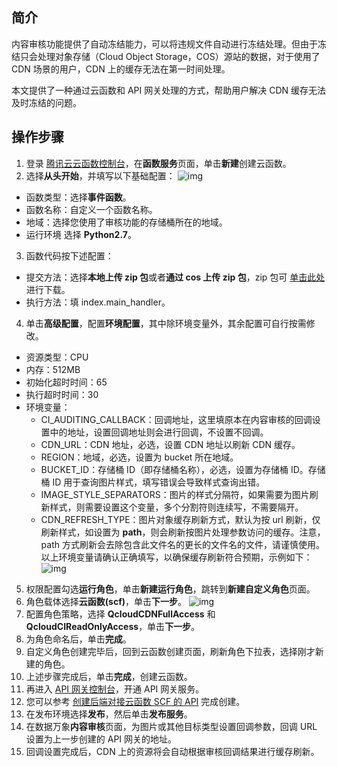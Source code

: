 ## 简介

内容审核功能提供了自动冻结能力，可以将违规文件自动进行冻结处理。但由于冻结只会处理对象存储（Cloud Object Storage，COS）源站的数据，对于使用了 CDN 场景的用户，CDN 上的缓存无法在第一时间处理。

本文提供了一种通过云函数和 API 网关处理的方式，帮助用户解决 CDN 缓存无法及时冻结的问题。

## 操作步骤

1. 登录 [腾讯云云函数控制台](https://console.cloud.tencent.com/scf/list)，在**函数服务**页面，单击**新建**创建云函数。
2. 选择**从头开始**，并填写以下基础配置：
![img](https://qcloudimg.tencent-cloud.cn/raw/81535c1df37fd6a73e2504656b8c8940.png)
 - 函数类型：选择**事件函数**。
 - 函数名称：自定义一个函数名称。
 - 地域：选择您使用了审核功能的存储桶所在的地域。
 - 运行环境 选择 **Python2.7**。
3. 函数代码按下述配置：
 - 提交方法：选择**本地上传 zip 包**或者**通过 cos 上传 zip 包**，zip 包可 [单击此处](https://cos5.cloud.tencent.com/cosbrowser/code/scf/cos_audit_cdn_refresh.zip) 进行下载。
 - 执行方法：填 index.main_handler。
4. 单击**高级配置**，配置**环境配置**，其中除环境变量外，其余配置可自行按需修改。
 - 资源类型：CPU
 - 内存：512MB
 - 初始化超时时间：65
 - 执行超时时间：30
 - 环境变量：
    - CI_AUDITING_CALLBACK：回调地址，这里填原本在内容审核的回调设置中的地址，设置回调地址则会进行回调，不设置不回调。
    - CDN_URL：CDN 地址，必选，设置 CDN 地址以刷新 CDN 缓存。
    - REGION：地域，必选，设置为 bucket 所在地域。
    - BUCKET_ID：存储桶 ID（即存储桶名称），必选，设置为存储桶 ID。存储桶 ID 用于查询图片样式，填写错误会导致样式查询出错。
    - IMAGE_STYLE_SEPARATORS：图片的样式分隔符，如果需要为图片刷新样式，则需要设置这个变量，多个分割符则连续写，不需要隔开。
    - CDN_REFRESH_TYPE：图片对象缓存刷新方式，默认为按 url 刷新，仅刷新样式，如设置为 **path**，则会刷新按图片处理参数访问的缓存。注意，path 方式刷新会去除包含此文件名的更长的文件名的文件，请谨慎使用。
以上环境变量请确认正确填写，以确保缓存刷新符合预期，示例如下：
![img](https://qcloudimg.tencent-cloud.cn/raw/46dd95ef2105e62c2f68b7178b376524.png)
5. 权限配置勾选**运行角色**，单击**新建运行角色**，跳转到**新建自定义角色**页面。
6. 角色载体选择**云函数(scf)**，单击**下一步**。
![img](https://qcloudimg.tencent-cloud.cn/raw/845d7c142b0504c49f677564bc35294e.png)
7. 配置角色策略，选择 **QcloudCDNFullAccess** 和 **QcloudCIReadOnlyAccess**，单击**下一步**。
8. 为角色命名后，单击**完成**。
9. 自定义角色创建完毕后，回到云函数创建页面，刷新角色下拉表，选择刚才新建的角色。
10. 上述步骤完成后，单击**完成**，创建云函数。
11. 再进入 [API 网关控制台](https://console.cloud.tencent.com/apigateway/service)，开通 API 网关服务。
12. 您可以参考 [创建后端对接云函数 SCF 的 API](https://cloud.tencent.com/document/product/628/52201) 完成创建。
13. 在发布环境选择**发布**，然后单击**发布服务**。
14. 在数据万象**内容审核**页面，为图片或其他目标类型设置回调参数，回调 URL 设置为上一步创建的 API 网关的地址。
15. 回调设置完成后，CDN 上的资源将会自动根据审核回调结果进行缓存刷新。
